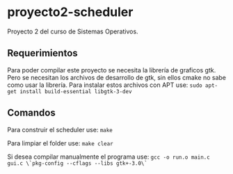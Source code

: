 # proyecto2-scheduler
Proyecto 2 del curso de Sistemas Operativos.

## Requerimientos
Para poder compilar este proyecto se necesita la librería de graficos gtk. Pero se necesitan los archivos de desarrollo de gtk, sin ellos cmake no sabe como usar la librería.
Para instalar estos archivos con APT use:
`sudo apt-get install build-essential libgtk-3-dev`

## Comandos
Para construir el scheduler use:
`make`

Para limpiar el folder use:
`make clear`

Si desea compilar manualmente el programa use:
`` gcc -o run.o main.c gui.c \`pkg-config --cflags --libs gtk+-3.0\` ``
